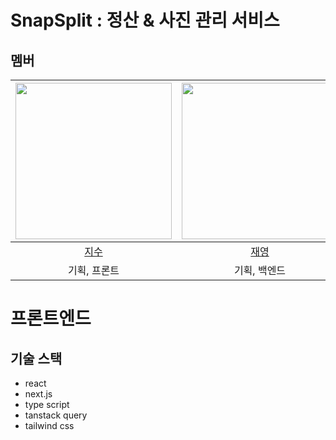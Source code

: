 # SnapSplit : 정산 & 사진 관리 서비스

## 멤버

|<img src="https://github.com/jsomnium.png" width="250" height="250"/>|<img src="https://avatars.githubusercontent.com/u/124485699?v=4.png" width="250" height="250"/>|<img  src="https://avatars.githubusercontent.com/u/42036131?v=4.png" width="250" height="250"/> |
|:---:|:---:|:---:|
|[지수](https://github.com/jsomnium)|[재영](https://github.com/answodud)|[은정](https://github.com/enjung)|
| 기획, 프론트 | 기획, 백엔드 | 기획, 백엔드 |

# 프론트엔드
## 기술 스택
- react
- next.js
- type script
- tanstack query
- tailwind css
